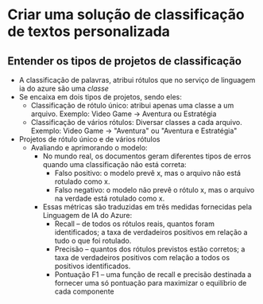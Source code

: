 #  Criar uma solução de classificação de textos personalizada 

## Entender os tipos de projetos de classificação

- A classificação de palavras, atribui rótulos que no serviço de linguagem ia do azure são uma *classe*
- Se encaixa em dois tipos de projetos, sendo eles:
  - Classificação de rótulo único: atribui apenas uma classe a um arquivo. Exemplo: Video Game -> Aventura ou Estratégia
  - Classificação de vários rótulos: Diversar classes a cada arquivo. Exemplo: Video Game -> "Aventura" ou "Aventura e Estratégia"
- Projetos de rótulo único e de vários rótulos
  - Avaliando e aprimorando o modelo:
    - No mundo real, os documentos geram diferentes tipos de erros quando uma classificação não está correta:
      - Falso positivo: o modelo prevê x, mas o arquivo não está rotulado como x.
      - Falso negativo: o modelo não prevê o rótulo x, mas o arquivo na verdade está rotulado como x. 
    - Essas métricas são traduzidas em três medidas fornecidas pela Linguagem de IA do Azure:
      - Recall – de todos os rótulos reais, quantos foram identificados; a taxa de verdadeiros positivos em relação a tudo o que foi rotulado.
      - Precisão – quantos dos rótulos previstos estão corretos; a taxa de verdadeiros positivos com relação a todos os positivos identificados.
      - Pontuação F1 – uma função de recall e precisão destinada a fornecer uma só pontuação para maximizar o equilíbrio de cada componente

